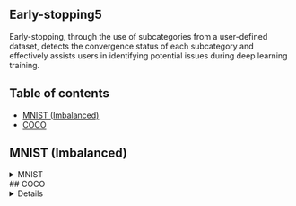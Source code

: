 ## Early-stopping5
Early-stopping, through the use of subcategories from a user-defined dataset, detects the convergence status of each subcategory and effectively assists users in identifying potential issues during deep learning training.

## Table of contents
- [MNIST (Imbalanced)](#MNIST (Imbalanced))
- [COCO](#coco)

## MNIST (Imbalanced)
<details>
<summary>MNIST</summary>

|Digit|number of samples (Origin)|number of samples (Imbalanced)|
|:------:|:------:|:------:|
|0|5923|5000|
|1|6742|4500|
|2|5958|4000|
|3|6131|3500|
|4|5842|3000|
|5|5421|2500|
|6|5918|2000|
|7|6265|1500|
|8|5851|1000|
|9|5949|500|

### code
```python
early_stopping = EarlyStopping(100, ['zero', 'one', 'two', 'three', 'four', 'five', 'six', 'seven', 'eight', 'nine'], deno=50, warmup=50)
digitToEng = dict()
digitToEng['0'] = 'zero'
digitToEng['1'] = 'one'
digitToEng['2'] = 'two'
digitToEng['3'] = 'three'
digitToEng['4'] = 'four'
digitToEng['5'] = 'five'
digitToEng['6'] = 'six'
digitToEng['7'] = 'seven'
digitToEng['8'] = 'eight'
digitToEng['9'] = 'nine'

criterion = nn.BCEWithLogitsLoss(reduction="none")

for i in range(max_epoch):
    for i_batch, (inputs, labels) in enumerate(train_dataloader):

        outputs = model(inputs)
        loss = criterion(outputs, labels) # output shape: BxC

        subclass_loss = collections.defaultdict(list)

        for i in range(outputs.shape[0]):
            b = labels.detach()[i,:].cpu().numpy() > 0
            indices = list(b.nonzero()[0])
            subclass_loss[digitToEng[str(indices[0])]].append(torch.mean(loss[i,:]))
        loss = torch.mean(loss)
        early_stopping(subclass_loss, loss.item(), model)
        if early_stopping.early_stop:
            break
    if early_stopping.early_stop:
        break        
```

### result
![](image/mnist1~9.png "MNIST1~9")
![](image/mnist1&9.png "MNIST1&9")
</details>

<a name="coco"/>
## COCO 
<details>
<summary>COCO</summary>

### code
```python
#=======read classes from .txt======
my_file = open("temp/coco/label.txt", "r")
data = my_file.read()
classes = data.split("\n")[:-1]
my_file.close()
#===================================

self.early_stopping = EarlyStopping(5000, ['iter_loss']+classes, deno=500, max_iter=100000, fixed_threshold=True, sub_beta=0.2, path='')

for i in range(max_epoch):
    for _, batch in enumerate(self.train_loader):
        x, y = batch[0].cuda(), batch[1].cuda()
        pred_y = self.model(x)
        loss = self.criterion(pred_y, y)

        #=============analyzing target subclasses===========
        subclass = collections.defaultdict(list)
        for i in range(loss.shape[0]):
            b = y.detach()[i,:].cpu().numpy() > 0
            indices = list(b.nonzero()[0])
            for idx in indices:
                subclass_loss = loss.detach()[i,idx].item()
                subclass[classes[idx]].append(subclass_loss)
        loss = torch.mean(loss)
        subclass['iter_loss'].append(loss.detach().item())
        self.early_stopping(subclass, loss.item(), self.model)
        #===================================================

        self.optimizer.zero_grad()
        loss.backward()
        self.optimizer.step()
        if self.global_step % 400 == 0:
            self.writer.add_scalar('Loss/train', loss, self.global_step)
            print('TRAIN [epoch {}] loss: {:4f}'.format(epoch, loss))

        self.global_step += 1
        if self.early_stopping.early_stop:
            break
    if self.early_stopping.early_stop:
        torch.save(self.model.state_dict(), 'last_model.pth')
        break
```

### result
![](image/COCO_train_few_layers.png "MNIST1~9")
![](image/COCO_train_all_layers.png "MNIST1&9")
</details>